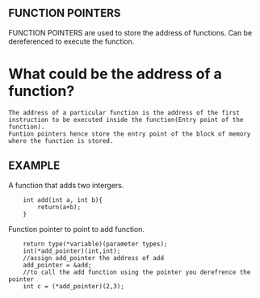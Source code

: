 ## FUNCTION POINTERS

FUNCTION POINTERS are used to store the address of functions.
Can be dereferenced to execute the function.

# What could be the address of a function?
    The address of a particular function is the address of the first instruction to be executed inside the function(Entry point of the function).
    Funtion pointers hence store the entry point of the block of memory where the function is stored.


## EXAMPLE
A function that adds two intergers.

        int add(int a, int b){
            return(a+b);
        }

Function pointer to point to add function.

        return type(*variable)(parameter types);
        int(*add_pointer)(int,int);
        //assign add_pointer the address of add
        add_pointer = &add;
        //to call the add function using the pointer you derefrence the pointer
        int c = (*add_pointer)(2,3);